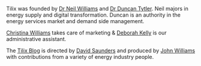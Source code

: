 Tilix was founded by [Dr Neil Williams][1] and [Dr Duncan Tytler][2]. Neil majors in energy supply and digital transformation. Duncan is an authority in the energy services market and demand side management.

[Christina Williams][3] takes care of marketing & [Deborah Kelly][4] is our administrative assistant.

The [Tilix Blog][7] is directed by [David Saunders][5] and produced by [John Williams][6] with contributions from a variety of energy industry people.

[1]: https://uk.linkedin.com/in/drneilwilliams
[2]: https://uk.linkedin.com/in/dtytler
[3]: https://uk.linkedin.com/in/christina-williams-60621358
[4]: https://uk.linkedin.com/in/deborah-chapman-kelly-469b5837
[5]: https://uk.linkedin.com/in/david-saunders-baa416
[6]: http://www.johnwilliamsartist.com
[7]: /blog.html
